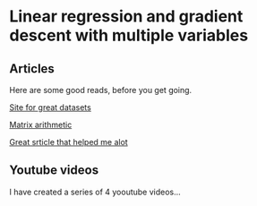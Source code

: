 # Linear regression and gradient descent with multiple variables

## Articles

Here are some good reads, before you get going.

[Site for great datasets](https://lionbridge.ai/datasets/10-open-datasets-for-linear-regression/)

[Matrix arithmetic](http://www.philender.com/courses/multivariate/notes/matoctave.html)

[Great srticle that helped me alot](https://www.codeproject.com/Articles/879043/Implementing-Gradient-Descent-to-Solve-a-Linear-Re)

## Youtube videos

I have created a series of 4 yooutube videos...
